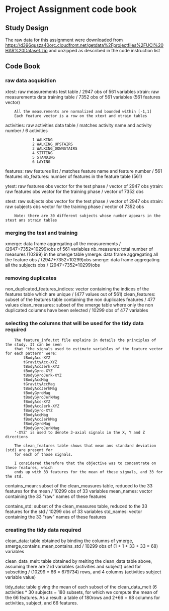 # Project Assignment code book
## Study Design
The raw data for this assignment were downloaded from 
https://d396qusza40orc.cloudfront.net/getdata%2Fprojectfiles%2FUCI%20HAR%20Dataset.zip
and unzipped as described in the code instruction list

## Code Book
### raw data acquisition
xtest: 		raw measurements test table / 2947 obs of 561 variables
xtrain:		raw measurements data training table / 7352 obs of 561 variables (561 features vector)

		All the measurements are normalized and bounded within [-1,1]
		Each feature vector is a row on the xtext and xtrain tables
		
activities:	raw activities data table / matches activity name and activity number / 6 activities

				1 WALKING
				2 WALKING_UPSTAIRS
				3 WALKING_DOWNSTAIRS
				4 SITTING
				5 STANDING
				6 LAYING

features:	raw features list / matches feature name and feature number / 561 features
	nb_features: number of features in the feature table (561)
	
ytest:		raw features obs vector for the test phase / 	vector of 2947 obs
ytrain:		raw features obs vector for the training phase / 	vector of 7352 obs

stest:		raw subjects obs vector for the test phase / 	vector of 2947 obs
strain:		raw subjects obs vector for the training phase / 	vector of 7352 obs

		Note: there are 30 different subjects whose number appears in the stest ans strain tables

### merging the test and training 
xmerge:		data frame aggregating all the measurements / (2947+7352=10299)obs of 561 variables
	nb_measures: total number of measures (10299) in the xmerge table
ymerge:		data frame aggregating all the feature obs / (2947+7352=10299)obs
smerge:		data frame aggregating all the subjects obs / (2947+7352=10299)obs

### removing duplicates 
non_duplicated_features_indices: vector containing the indices of the features table 
                                 which are unique / (477 values out of 561)
clean_features:	subset of the features table containing the non duplicates features / 477 values
clean_measures:	subset of the xmerge table where only the non duplicated columns have been selected
				/ 10299 obs of 477 variables
				
### selecting the columns that will be used for the tidy data required
		The feature_info.txt file explains in details the principles of the study. It can be seen 
		that "the signals used to estimate variables of the feature vector for each pattern" were:
			tBodyAcc-XYZ
			tGravityAcc-XYZ
			tBodyAccJerk-XYZ
			tBodyGyro-XYZ
			tBodyGyroJerk-XYZ
			tBodyAccMag
			tGravityAccMag
			tBodyAccJerkMag
			tBodyGyroMag
			tBodyGyroJerkMag
			fBodyAcc-XYZ
			fBodyAccJerk-XYZ
			fBodyGyro-XYZ
			fBodyAccMag
			fBodyAccJerkMag
			fBodyGyroMag
			fBodyGyroJerkMag
		'-XYZ' is used to denote 3-axial signals in the X, Y and Z directions

		The clean_features table shows that mean ans standard deviation (std) are present for
		for each of those signals.
		
		I considered therefore that the objective was to concentrate on these features, which
		ends up with 33 features for the mean of these signals, and 33 for the std.
		
contains_mean:	subset of the clean_measures table, reduced to the 33 features for the mean
				/ 10299 obs of 33 variables
mean_names:		vector containing the 33 "raw" names of these features

contains_std:	subset of the clean_measures table, reduced to the 33 features for the std
				/ 10299 obs of 33 variables
std_names:		vector containing the 33 "raw" names of these features

### creating the tidy data required
clean_data:		table obtained by binding the columns of ymerge, smerge,contains_mean,contains_std
				/ 10299 obs of (1 + 1 + 33 + 33 = 68) variables

clean_data_melt: table obtained by melting the clean_data table above, assuming there are 2 id
					variables (activities and subject) used for subsetting
				/ (10299 * 66 = 679734) rows, and 4 columns (activities subject variable value)
				
tidy_data:		table giving the mean of each subset of the clean_data_melt 
					(6 activities * 30 subjects = 180 subsets, for which we compute the mean
					of the 66 features.
				As a result: a table of 180rows and 2+66 = 68 columns for activities, subject, and
				66 features.
				